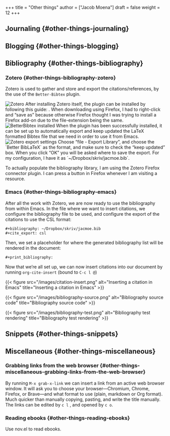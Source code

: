 +++
title = "Other things"
author = ["Jacob Moena"]
draft = false
weight = 12
+++

## Journaling {#other-things-journaling}


## Blogging {#other-things-blogging}


## Bibliography {#other-things-bibliography}


### Zotero {#other-things-bibliography-zotero}

Zotero is used to gather and store and export the citations/references, by the use of the `Better-Bibtex` plugin.

<div title="Zotero">

<img src="/images/zotero.png" alt="Zotero" title="Zotero" />
After installing Zotero itself, the plugin can be installed by following this guide: <https://retorque.re/zotero-better-bibtex/installation/>. When downloading using Firefox, I had to right-click and “save as” because otherwise Firefox thought I was trying to install a Firefox add-on due to the file-extension being the same.

</div>

<div title="BetterBibtex installed">

<img src="/images/zotero-plugins.png" alt="BetterBibtex installed" title="BetterBibtex installed" />
When the plugin has been successfully installed, it can be set up to automatically export and keep updated the LaTeX formatted Bibtex file that we need in order to use it from Emacs.

</div>

<div title="Zotero export settings">

<img src="/images/zotero-export-settings.png" alt="Zotero export settings" title="Zotero export settings" />
Choose “file - Export Library”, and choose the `Better BibLaTeX` as the format, and make sure to check the “keep updated” box. When you click “OK” you will be asked where to save the export. For my configuration, I have it as `~/Dropbox/skriv/jacmoe.bib`.

</div>

To actually populate the bibliography library, I am using the Zotero Firefox connector plugin. I can press a button in Firefox whenever I am visiting a resource.


### Emacs {#other-things-bibliography-emacs}

After all the work with Zotero, we are now ready to use the bibliography from within Emacs.
In the file where we want to insert citations, we configure the bibliography file to be used, and configure the export of the citations to use the CSL format:

```nil
#+bibliography: ~/Dropbox/skriv/jacmoe.bib
#+cite_export: csl
```

Then, we set a placeholder for where the generated bibliography list will be rendered in the document:

```nil
#+print_bibliography:
```

Now that we’re all set up, we can now insert citations into our document by running `org-cite-insert` (bound to `C-c l @`)

{{< figure src="/images/citation-insert.png" alt="Inserting a citation in Emacs" title="Inserting a citation in Emacs" >}}

{{< figure src="/images/bibliography-source.png" alt="Bibliography source code" title="Bibliography source code" >}}

{{< figure src="/images/bibliography-test.png" alt="Bibliography test rendering" title="Bibliography test rendering" >}}


## Snippets {#other-things-snippets}


## Miscellaneous {#other-things-miscellaneous}


### Grabbing links from the web browser {#other-things-miscellaneous-grabbing-links-from-the-web-browser}

By running `M-x grab-x-link` we can insert a link from an active web browser window.
It will ask you to choose your browser—Chromium, Chrome, Firefox, or Brave—and what format to use (plain, markdown or Org format). Much quicker than manually copying, pasting, and write the title manually. The links can be edited by `c l` , and opened by `c o`.


### Reading ebooks {#other-things-reading-ebooks}

Use nov.el to read ebooks.
